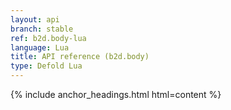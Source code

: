 ```yaml
---
layout: api
branch: stable
ref: b2d.body-lua
language: Lua
title: API reference (b2d.body)
type: Defold Lua
---
```

{% include anchor_headings.html html=content %}
